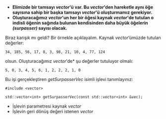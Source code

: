 + **Elimizde bir tamsayı _vector_'ü var. Bu _vector_'den hareketle aynı öğe sayısına sahip bir başka tamsayı _vector_'ü oluşturmamız gerekiyor.**
+ **Oluşturacağımız _vector_'un her bir öğesi kaynak _vector_'de tutulan o indisli öğenin sağında bulunan kendisinden daha büyük öğelerin _(surpasser)_ sayısı olacak.**

Biraz karışık mı geldi? Bir örnekle açıklayalım. Kaynak _vector_’ümüzde tutulan değerler:

```
34, 185, 56, 17, 8, 3, 98, 21, 10, 4, 77, 124
```

olsun. Oluşturacağımız _vector_'de* şu değerler tutuluyor olmalı:

```
5, 0, 3, 4, 5, 6, 1, 2, 2, 2, 1, 0
```

Bu işi gerçekleştiren _getSurpasserVec_ isimli işlevi tanımlayınız:

```
#include <vector>
 
std::vector<int> getSurpasserVec(const std::vector<int> &vec);
```

+ İşlevin parametresi kaynak _vector_
+ İşlevin geri dönüş değeri istenen _vector_
